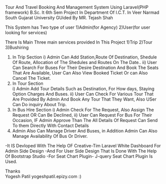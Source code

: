 Tour And Travel Booking And Management System Using Laravel(PHP framework)
B.Sc. It 6th Sem Project In Department Of I.C.T. In Veer Narmad South Gujarat University GUided By MR. Tejash Shah

This System has Two type of user  1)Admin(for Agency) 2)User(for user looking for services)

There Is Main Three main services provided  In This Project
1)Trip
2)Tour
3)Bushiring 

1) In Trip Section 
    i) Admin Can Add Station,Route Of Destination, Shedule Of Route, Allocation of The Shedules and Routes On The Date..
   ii) User Can Search For Buses For Their Desire Destination And Book The Seats That Are Available, User Can Also View Booked Ticket Or can Also Cancel The Ticket. 
2) In Tour Section  
    i) Admin Add Tour Details Such as Destination, For How days, Staying Option Charges And Buses.
   ii) User Can Check For Various Tour That Are Provided By Admin And Book Any Tour That They Want, Also USer Can Do inquiry About Trip.
3) In Bus Hire Section
    i) Admin Check For The Request, Also Assign The Request OR Can Be Declined,
   ii) User Can Request For Bus For Their Occasion, IF Admin Approve Than The All Details Of Request Can Send To them Directly With Contact Details
4) Admin Also Can Manage Driver And Buses, in Addition Admin Can Also Manage Availability Of Bus Or Driver.

-It IS Devloped With The Help OF Creative-Tim Laravel White Dashboard For Admin Side Design 
-And For User Side Design That Is Done With The Help Of Bootstrap Studio 
-For Seat Chart Plugin- J-query Seat Chart Plugin Is Used.


Thanks <br/>
Yogesh Patil 
yogeshpatil.epizy.com :)
